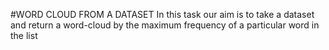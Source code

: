 #WORD CLOUD FROM A DATASET
In this task our aim is to take a dataset and return a word-cloud by the maximum frequency of a particular word in the list
